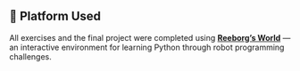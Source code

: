 ## 🔗 Platform Used

All exercises and the final project were completed using [**Reeborg’s World**](https://www.reeborg.ca/index_en.html) — an interactive environment for learning Python through robot programming challenges.
